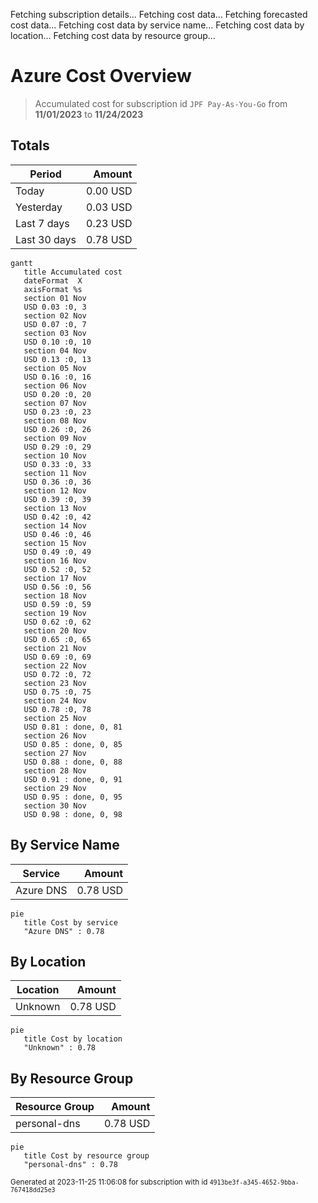 Fetching subscription details...
Fetching cost data...
Fetching forecasted cost data...
Fetching cost data by service name...
Fetching cost data by location...
Fetching cost data by resource group...
# Azure Cost Overview

> Accumulated cost for subscription id `JPF Pay-As-You-Go` from **11/01/2023** to **11/24/2023**

## Totals

|Period|Amount|
|---|---:|
|Today|0.00 USD|
|Yesterday|0.03 USD|
|Last 7 days|0.23 USD|
|Last 30 days|0.78 USD|

```mermaid
gantt
   title Accumulated cost
   dateFormat  X
   axisFormat %s
   section 01 Nov
   USD 0.03 :0, 3
   section 02 Nov
   USD 0.07 :0, 7
   section 03 Nov
   USD 0.10 :0, 10
   section 04 Nov
   USD 0.13 :0, 13
   section 05 Nov
   USD 0.16 :0, 16
   section 06 Nov
   USD 0.20 :0, 20
   section 07 Nov
   USD 0.23 :0, 23
   section 08 Nov
   USD 0.26 :0, 26
   section 09 Nov
   USD 0.29 :0, 29
   section 10 Nov
   USD 0.33 :0, 33
   section 11 Nov
   USD 0.36 :0, 36
   section 12 Nov
   USD 0.39 :0, 39
   section 13 Nov
   USD 0.42 :0, 42
   section 14 Nov
   USD 0.46 :0, 46
   section 15 Nov
   USD 0.49 :0, 49
   section 16 Nov
   USD 0.52 :0, 52
   section 17 Nov
   USD 0.56 :0, 56
   section 18 Nov
   USD 0.59 :0, 59
   section 19 Nov
   USD 0.62 :0, 62
   section 20 Nov
   USD 0.65 :0, 65
   section 21 Nov
   USD 0.69 :0, 69
   section 22 Nov
   USD 0.72 :0, 72
   section 23 Nov
   USD 0.75 :0, 75
   section 24 Nov
   USD 0.78 :0, 78
   section 25 Nov
   USD 0.81 : done, 0, 81
   section 26 Nov
   USD 0.85 : done, 0, 85
   section 27 Nov
   USD 0.88 : done, 0, 88
   section 28 Nov
   USD 0.91 : done, 0, 91
   section 29 Nov
   USD 0.95 : done, 0, 95
   section 30 Nov
   USD 0.98 : done, 0, 98
```

## By Service Name

|Service|Amount|
|---|---:|
|Azure DNS|0.78 USD|

```mermaid
pie
   title Cost by service
   "Azure DNS" : 0.78
```

## By Location

|Location|Amount|
|---|---:|
|Unknown|0.78 USD|

```mermaid
pie
   title Cost by location
   "Unknown" : 0.78
```

## By Resource Group

|Resource Group|Amount|
|---|---:|
|personal-dns|0.78 USD|

```mermaid
pie
   title Cost by resource group
   "personal-dns" : 0.78
```

<sup>Generated at 2023-11-25 11:06:08 for subscription with id `4913be3f-a345-4652-9bba-767418dd25e3`</sup>
